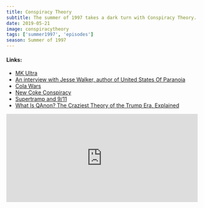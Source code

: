 ```yaml
---
title: Conspiracy Theory
subtitle: The summer of 1997 takes a dark turn with Conspiracy Theory. Line the walls with foil as we dive into MK Ultra, New Coke, Supertramp and QAnon. Rob also stans for Braveheart.
date: 2019-05-21
image: conspiracytheory
tags: ['summer1997', 'episodes']
season: Summer of 1997
---
```

<h4>Links:</h4>
<ul class="links">
	<li><a href="https://www.history.com/topics/us-government/history-of-mk-ultra">MK Ultra</a></li>
	<li><a href="https://www.npr.org/2013/09/07/219718597/suspicious-in-united-states-of-paranoia-its-not-just-you">An interview with Jesse Walker, author of United States Of Paranoia</a></li>
	<li><a href="https://www.dawn.com/news/1329368">Cola Wars</a></li>
	<li><a href="https://www.snopes.com/fact-check/knew-coke/">New Coke Conspiracy</a></li>
	<li><a href="https://ultimateclassicrock.com/supertramp-breakfast-in-america-911-conspiracy-theory/">Supertramp and 9/11</a></li>
	<li><a href="https://www.thedailybeast.com/what-is-qanon-the-craziest-theory-of-the-trump-era-explained">What Is QAnon? The Craziest Theory of the Trump Era, Explained</a></li>
</ul>
<iframe src="https://open.spotify.com/embed-podcast/episode/0ILt9tFf9ZmWma3bhMsRN6" width="100%" height="232" frameborder="0" allowtransparency="true" allow="encrypted-media"></iframe>